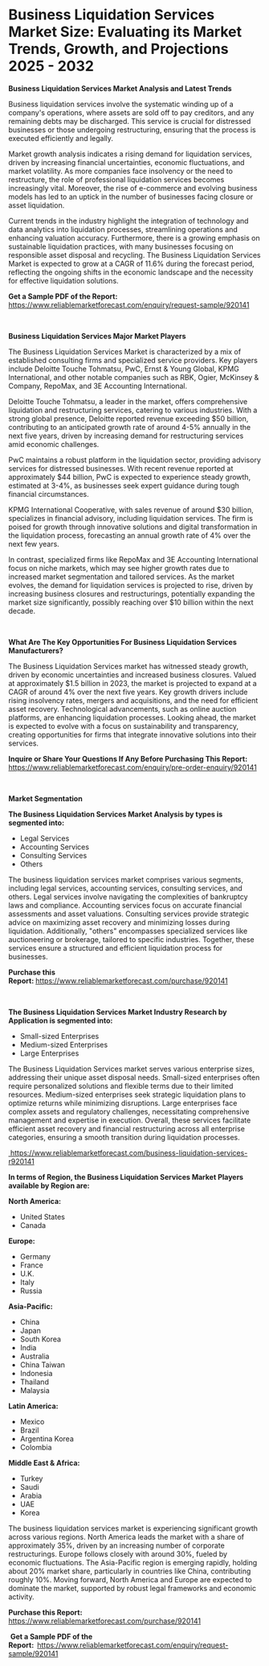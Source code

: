 <p><h1>Business Liquidation Services Market Size: Evaluating its Market Trends, Growth, and Projections 2025 - 2032</h1></p><p><strong>Business Liquidation Services Market Analysis and Latest Trends</strong></p>
<p><p>Business liquidation services involve the systematic winding up of a company's operations, where assets are sold off to pay creditors, and any remaining debts may be discharged. This service is crucial for distressed businesses or those undergoing restructuring, ensuring that the process is executed efficiently and legally. </p><p>Market growth analysis indicates a rising demand for liquidation services, driven by increasing financial uncertainties, economic fluctuations, and market volatility. As more companies face insolvency or the need to restructure, the role of professional liquidation services becomes increasingly vital. Moreover, the rise of e-commerce and evolving business models has led to an uptick in the number of businesses facing closure or asset liquidation.</p><p>Current trends in the industry highlight the integration of technology and data analytics into liquidation processes, streamlining operations and enhancing valuation accuracy. Furthermore, there is a growing emphasis on sustainable liquidation practices, with many businesses focusing on responsible asset disposal and recycling. The Business Liquidation Services Market is expected to grow at a CAGR of 11.6% during the forecast period, reflecting the ongoing shifts in the economic landscape and the necessity for effective liquidation solutions.</p></p>
<p><strong>Get a Sample PDF of the Report:&nbsp;</strong> <a href="https://www.reliablemarketforecast.com/enquiry/request-sample/920141?utm_campaign=1900&utm_medium=2&utm_source=Github&utm_content=ia&utm_term=17042025&utm_id=business-liquidation-services">https://www.reliablemarketforecast.com/enquiry/request-sample/920141</a></p>
<p>&nbsp;</p>
<p><strong>Business Liquidation Services Major Market Players</strong></p>
<p><p>The Business Liquidation Services Market is characterized by a mix of established consulting firms and specialized service providers. Key players include Deloitte Touche Tohmatsu, PwC, Ernst & Young Global, KPMG International, and other notable companies such as RBK, Ogier, McKinsey & Company, RepoMax, and 3E Accounting International.</p><p>Deloitte Touche Tohmatsu, a leader in the market, offers comprehensive liquidation and restructuring services, catering to various industries. With a strong global presence, Deloitte reported revenue exceeding $50 billion, contributing to an anticipated growth rate of around 4-5% annually in the next five years, driven by increasing demand for restructuring services amid economic challenges.</p><p>PwC maintains a robust platform in the liquidation sector, providing advisory services for distressed businesses. With recent revenue reported at approximately $44 billion, PwC is expected to experience steady growth, estimated at 3-4%, as businesses seek expert guidance during tough financial circumstances.</p><p>KPMG International Cooperative, with sales revenue of around $30 billion, specializes in financial advisory, including liquidation services. The firm is poised for growth through innovative solutions and digital transformation in the liquidation process, forecasting an annual growth rate of 4% over the next few years.</p><p>In contrast, specialized firms like RepoMax and 3E Accounting International focus on niche markets, which may see higher growth rates due to increased market segmentation and tailored services. As the market evolves, the demand for liquidation services is projected to rise, driven by increasing business closures and restructurings, potentially expanding the market size significantly, possibly reaching over $10 billion within the next decade.</p></p>
<p>&nbsp;</p>
<p><strong>What Are The Key Opportunities For Business Liquidation Services Manufacturers?</strong></p>
<p><p>The Business Liquidation Services market has witnessed steady growth, driven by economic uncertainties and increased business closures. Valued at approximately $1.5 billion in 2023, the market is projected to expand at a CAGR of around 4% over the next five years. Key growth drivers include rising insolvency rates, mergers and acquisitions, and the need for efficient asset recovery. Technological advancements, such as online auction platforms, are enhancing liquidation processes. Looking ahead, the market is expected to evolve with a focus on sustainability and transparency, creating opportunities for firms that integrate innovative solutions into their services.</p></p>
<p><strong>Inquire or Share Your Questions If Any Before Purchasing This Report:</strong> <a href="https://www.reliablemarketforecast.com/enquiry/pre-order-enquiry/920141?utm_campaign=1900&utm_medium=2&utm_source=Github&utm_content=ia&utm_term=17042025&utm_id=business-liquidation-services">https://www.reliablemarketforecast.com/enquiry/pre-order-enquiry/920141</a></p>
<p>&nbsp;</p>
<p><strong>Market Segmentation</strong></p>
<p><strong>The Business Liquidation Services Market Analysis by types is segmented into:</strong></p>
<p><ul><li>Legal Services</li><li>Accounting Services</li><li>Consulting Services</li><li>Others</li></ul></p>
<p><p>The business liquidation services market comprises various segments, including legal services, accounting services, consulting services, and others. Legal services involve navigating the complexities of bankruptcy laws and compliance. Accounting services focus on accurate financial assessments and asset valuations. Consulting services provide strategic advice on maximizing asset recovery and minimizing losses during liquidation. Additionally, "others" encompasses specialized services like auctioneering or brokerage, tailored to specific industries. Together, these services ensure a structured and efficient liquidation process for businesses.</p></p>
<p><strong>Purchase this Report:&nbsp;</strong><a href="https://www.reliablemarketforecast.com/purchase/920141?utm_campaign=1900&utm_medium=2&utm_source=Github&utm_content=ia&utm_term=17042025&utm_id=business-liquidation-services">https://www.reliablemarketforecast.com/purchase/920141</a></p>
<p>&nbsp;</p>
<p><strong>The Business Liquidation Services Market Industry Research by Application is segmented into:</strong></p>
<p><ul><li>Small-sized Enterprises</li><li>Medium-sized Enterprises</li><li>Large Enterprises</li></ul></p>
<p><p>The Business Liquidation Services market serves various enterprise sizes, addressing their unique asset disposal needs. Small-sized enterprises often require personalized solutions and flexible terms due to their limited resources. Medium-sized enterprises seek strategic liquidation plans to optimize returns while minimizing disruptions. Large enterprises face complex assets and regulatory challenges, necessitating comprehensive management and expertise in execution. Overall, these services facilitate efficient asset recovery and financial restructuring across all enterprise categories, ensuring a smooth transition during liquidation processes.</p></p>
<p><a href="https://www.reliablemarketforecast.com/business-liquidation-services-r920141?utm_campaign=1900&utm_medium=2&utm_source=Github&utm_content=ia&utm_term=17042025&utm_id=business-liquidation-services">&nbsp;https://www.reliablemarketforecast.com/business-liquidation-services-r920141</a></p>
<p><strong>In terms of Region, the Business Liquidation Services Market Players available by Region are:</strong></p>
<p>
    <p> <strong> North America: </strong>
        <ul>
            <li>United States</li>
            <li>Canada</li>
        </ul>
        </p> 
    <p> <strong> Europe: </strong>
        <ul>
            <li>Germany</li>
            <li>France</li>
            <li>U.K.</li>
            <li>Italy</li>
            <li>Russia</li>
        </ul>
        </p> 
    <p> <strong> Asia-Pacific: </strong>
        <ul>
            <li>China</li>
            <li>Japan</li>
            <li>South Korea</li>
            <li>India</li>
            <li>Australia</li>
            <li>China Taiwan</li>
            <li>Indonesia</li>
            <li>Thailand</li>
            <li>Malaysia</li>
        </ul>
        </p> 
    <p> <strong> Latin America: </strong>
        <ul>
            <li>Mexico</li>
            <li>Brazil</li>
            <li>Argentina Korea</li>
            <li>Colombia</li>
        </ul>
        </p> 
    <p> <strong> Middle East & Africa: </strong>
        <ul>
            <li>Turkey</li>
            <li>Saudi</li>
            <li>Arabia</li>
            <li>UAE</li>
            <li>Korea</li>
        </ul>
    </p>
    </p>
<p><p>The business liquidation services market is experiencing significant growth across various regions. North America leads the market with a share of approximately 35%, driven by an increasing number of corporate restructurings. Europe follows closely with around 30%, fueled by economic fluctuations. The Asia-Pacific region is emerging rapidly, holding about 20% market share, particularly in countries like China, contributing roughly 10%. Moving forward, North America and Europe are expected to dominate the market, supported by robust legal frameworks and economic activity.</p></p>
<p><strong>Purchase this Report: </strong><a href="https://www.reliablemarketforecast.com/purchase/920141?utm_campaign=1900&utm_medium=2&utm_source=Github&utm_content=ia&utm_term=17042025&utm_id=business-liquidation-services">https://www.reliablemarketforecast.com/purchase/920141</a></p>
<p>&nbsp;<strong>Get a Sample PDF of the Report:&nbsp;&nbsp;</strong><a href="https://www.reliablemarketforecast.com/enquiry/request-sample/920141?utm_campaign=1900&utm_medium=2&utm_source=Github&utm_content=ia&utm_term=17042025&utm_id=business-liquidation-services">https://www.reliablemarketforecast.com/enquiry/request-sample/920141</a></p>
<p><strong></strong></p>
<p><p></p><p></p><p></p></p>